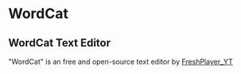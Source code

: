 # WordCat
## WordCat Text Editor
"WordCat" is an free and open-source text editor by [FreshPlayer_YT](https://www.freshplayeryt.com/)


